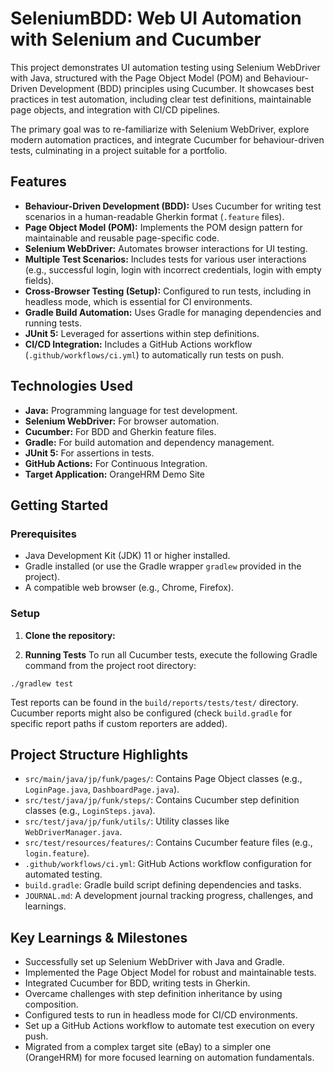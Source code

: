 # SeleniumBDD: Web UI Automation with Selenium and Cucumber

This project demonstrates UI automation testing using Selenium WebDriver with Java, structured with the Page Object Model (POM) and Behaviour-Driven Development (BDD) principles using Cucumber. It showcases best practices in test automation, including clear test definitions, maintainable page objects, and integration with CI/CD pipelines.

The primary goal was to re-familiarize with Selenium WebDriver, explore modern automation practices, and integrate Cucumber for behaviour-driven tests, culminating in a project suitable for a portfolio.

## Features

*   **Behaviour-Driven Development (BDD):** Uses Cucumber for writing test scenarios in a human-readable Gherkin format (`.feature` files).
*   **Page Object Model (POM):** Implements the POM design pattern for maintainable and reusable page-specific code.
*   **Selenium WebDriver:** Automates browser interactions for UI testing.
*   **Multiple Test Scenarios:** Includes tests for various user interactions (e.g., successful login, login with incorrect credentials, login with empty fields).
*   **Cross-Browser Testing (Setup):** Configured to run tests, including in headless mode, which is essential for CI environments.
*   **Gradle Build Automation:** Uses Gradle for managing dependencies and running tests.
*   **JUnit 5:** Leveraged for assertions within step definitions.
*   **CI/CD Integration:** Includes a GitHub Actions workflow (`.github/workflows/ci.yml`) to automatically run tests on push.

## Technologies Used

*   **Java:** Programming language for test development.
*   **Selenium WebDriver:** For browser automation.
*   **Cucumber:** For BDD and Gherkin feature files.
*   **Gradle:** For build automation and dependency management.
*   **JUnit 5:** For assertions in tests.
*   **GitHub Actions:** For Continuous Integration.
*   **Target Application:** OrangeHRM Demo Site

## Getting Started

### Prerequisites

*   Java Development Kit (JDK) 11 or higher installed.
*   Gradle installed (or use the Gradle wrapper `gradlew` provided in the project).
*   A compatible web browser (e.g., Chrome, Firefox).

### Setup

1.  **Clone the repository:**

2. **Running Tests**
To run all Cucumber tests, execute the following Gradle command from the project root directory:
```
./gradlew test
```

Test reports can be found in the `build/reports/tests/test/` directory. Cucumber reports might also be configured (check `build.gradle` for specific report paths if custom reporters are added).

## Project Structure Highlights

*   `src/main/java/jp/funk/pages/`: Contains Page Object classes (e.g., `LoginPage.java`, `DashboardPage.java`).
*   `src/test/java/jp/funk/steps/`: Contains Cucumber step definition classes (e.g., `LoginSteps.java`).
*   `src/test/java/jp/funk/utils/`: Utility classes like `WebDriverManager.java`.
*   `src/test/resources/features/`: Contains Cucumber feature files (e.g., `login.feature`).
*   `.github/workflows/ci.yml`: GitHub Actions workflow configuration for automated testing.
*   `build.gradle`: Gradle build script defining dependencies and tasks.
*   `JOURNAL.md`: A development journal tracking progress, challenges, and learnings.

## Key Learnings & Milestones

*   Successfully set up Selenium WebDriver with Java and Gradle.
*   Implemented the Page Object Model for robust and maintainable tests.
*   Integrated Cucumber for BDD, writing tests in Gherkin.
*   Overcame challenges with step definition inheritance by using composition.
*   Configured tests to run in headless mode for CI/CD environments.
*   Set up a GitHub Actions workflow to automate test execution on every push.
*   Migrated from a complex target site (eBay) to a simpler one (OrangeHRM) for more focused learning on automation fundamentals.
